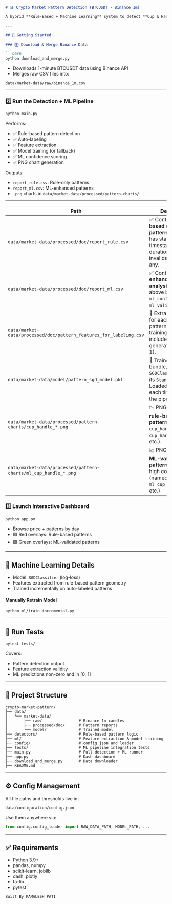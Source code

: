 ````markdown
# 📊 Crypto Market Pattern Detection (BTCUSDT - Binance 1m)

A hybrid **Rule-Based + Machine Learning** system to detect **Cup & Handle** patterns in crypto market data. Uses Binance 1-minute candles and visualizes detected patterns via a Dash dashboard.

---

## 🚀 Getting Started

### 1️⃣ Download & Merge Binance Data

```bash
python download_and_merge.py
````

* Downloads 1-minute BTCUSDT data using Binance API
* Merges raw CSV files into:

```
data/market-data/raw/binance_1m.csv
```

---

### 2️⃣ Run the Detection + ML Pipeline

```bash
python main.py
```

Performs:

* ✅ Rule-based pattern detection
* ✅ Auto-labeling
* ✅ Feature extraction
* ✅ Model training (or fallback)
* ✅ ML confidence scoring
* ✅ PNG chart generation

Outputs:

* `report_rule.csv`: Rule-only patterns
* `report_ml.csv`: ML-enhanced patterns
* `.png` charts in `data/market-data/processed/pattern-charts/`

---

| Path                                                               | Description                                                                                                                           |
| ------------------------------------------------------------------ | ------------------------------------------------------------------------------------------------------------------------------------- |
| `data/market-data/processed/doc/report_rule.csv`                   | ✅ Contains **rule-based detected patterns**. Each row has start/end timestamps, depth, duration, r², and invalidation reason if any.  |
| `data/market-data/processed/doc/report_ml.csv`                     | ✅ Contains **ML-enhanced pattern analysis**. Same as above but includes `ml_confidence` and `ml_valid` fields.                        |
| `data/market-data/processed/doc/pattern_features_for_labeling.csv` | 🧠 Extracted features for each detected pattern, used for ML training. Also includes auto-generated label (0 or 1).                   |
| `data/market-data/model/pattern_sgd_model.pkl`                     | 🤖 Trained ML model bundle, including the `SGDClassifier` and its `StandardScaler`. Loaded or updated each time you run the pipeline. |
| `data/market-data/processed/pattern-charts/cup_handle_*.png`       | 📉 PNG charts of **rule-based valid patterns** (named `cup_handle_1.png`, `cup_handle_2.png`, etc.).                                  |
| `data/market-data/processed/pattern-charts/ml_cup_handle_*.png`    | 📈 PNG charts of **ML-validated patterns** only, with high confidence. (named `ml_cup_handle_1.png`, etc.)                            |


### 3️⃣ Launch Interactive Dashboard

```bash
python app.py
```

* Browse price + patterns by day
* 🟥 Red overlays: Rule-based patterns
* 🟩 Green overlays: ML-validated patterns

---

## 🧠 Machine Learning Details

* Model: `SGDClassifier` (log-loss)
* Features extracted from rule-based pattern geometry
* Trained incrementally on auto-labeled patterns

#### Manually Retrain Model

```bash
python ml/train_incremental.py
```

---

## 🧪 Run Tests

```bash
pytest tests/
```

Covers:

* Pattern detection output
* Feature extraction validity
* ML predictions non-zero and in \[0, 1]

---

## 📁 Project Structure

```
crypto-market-pattern/
├── data/
│   └── market-data/
│       ├── raw/                # Binance 1m candles
│       ├── processed/doc/      # Pattern reports
│       └── model/              # Trained model
├── detectors/                  # Rule-based pattern logic
├── ml/                         # Feature extraction & model training
├── config/                     # config.json and loader
├── tests/                      # ML pipeline integration tests
├── main.py                     # Full detection + ML runner
├── app.py                      # Dash dashboard
├── download_and_merge.py       # Data downloader
├── README.md
```

---

## ⚙️ Config Management

All file paths and thresholds live in:

```
data/configuration/config.json
```

Use them anywhere via:

```python
from config.config_loader import RAW_DATA_PATH, MODEL_PATH, ...
```

---

## ✅ Requirements

* Python 3.9+
* pandas, numpy
* scikit-learn, joblib
* dash, plotly
* ta-lib
* pytest

```
Built By KAMALESH PATI
```
